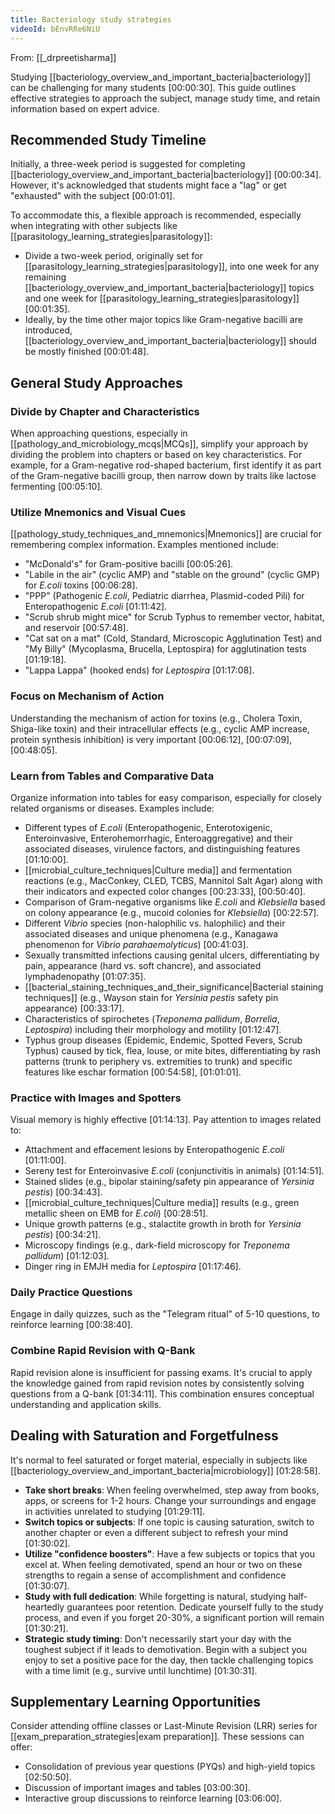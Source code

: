 ```yaml
---
title: Bacteriology study strategies
videoId: bEnvRRe6NiU
---
```


From: [[_drpreetisharma]] <br/> 

Studying [[bacteriology_overview_and_important_bacteria|bacteriology]] can be challenging for many students <a class="yt-timestamp" data-t="00:00:30">[00:00:30]</a>. This guide outlines effective strategies to approach the subject, manage study time, and retain information based on expert advice.

## Recommended Study Timeline

Initially, a three-week period is suggested for completing [[bacteriology_overview_and_important_bacteria|bacteriology]] <a class="yt-timestamp" data-t="00:00:34">[00:00:34]</a>. However, it's acknowledged that students might face a "lag" or get "exhausted" with the subject <a class="yt-timestamp" data-t="00:01:01">[00:01:01]</a>.

To accommodate this, a flexible approach is recommended, especially when integrating with other subjects like [[parasitology_learning_strategies|parasitology]]:
*   Divide a two-week period, originally set for [[parasitology_learning_strategies|parasitology]], into one week for any remaining [[bacteriology_overview_and_important_bacteria|bacteriology]] topics and one week for [[parasitology_learning_strategies|parasitology]] <a class="yt-timestamp" data-t="00:01:35">[00:01:35]</a>.
*   Ideally, by the time other major topics like Gram-negative bacilli are introduced, [[bacteriology_overview_and_important_bacteria|bacteriology]] should be mostly finished <a class="yt-timestamp" data-t="00:01:48">[00:01:48]</a>.

## General Study Approaches

### Divide by Chapter and Characteristics
When approaching questions, especially in [[pathology_and_microbiology_mcqs|MCQs]], simplify your approach by dividing the problem into chapters or based on key characteristics. For example, for a Gram-negative rod-shaped bacterium, first identify it as part of the Gram-negative bacilli group, then narrow down by traits like lactose fermenting <a class="yt-timestamp" data-t="00:05:10">[00:05:10]</a>.

### Utilize Mnemonics and Visual Cues
[[pathology_study_techniques_and_mnemonics|Mnemonics]] are crucial for remembering complex information. Examples mentioned include:
*   "McDonald's" for Gram-positive bacilli <a class="yt-timestamp" data-t="00:05:26">[00:05:26]</a>.
*   "Labile in the air" (cyclic AMP) and "stable on the ground" (cyclic GMP) for *E.coli* toxins <a class="yt-timestamp" data-t="00:06:28">[00:06:28]</a>.
*   "PPP" (Pathogenic *E.coli*, Pediatric diarrhea, Plasmid-coded Pili) for Enteropathogenic *E.coli* <a class="yt-timestamp" data-t="01:11:42">[01:11:42]</a>.
*   "Scrub shrub might mice" for Scrub Typhus to remember vector, habitat, and reservoir <a class="yt-timestamp" data-t="00:57:48">[00:57:48]</a>.
*   "Cat sat on a mat" (Cold, Standard, Microscopic Agglutination Test) and "My Billy" (Mycoplasma, Brucella, Leptospira) for agglutination tests <a class="yt-timestamp" data-t="01:19:18">[01:19:18]</a>.
*   "Lappa Lappa" (hooked ends) for *Leptospira* <a class="yt-timestamp" data-t="01:17:08">[01:17:08]</a>.

### Focus on Mechanism of Action
Understanding the mechanism of action for toxins (e.g., Cholera Toxin, Shiga-like toxin) and their intracellular effects (e.g., cyclic AMP increase, protein synthesis inhibition) is very important <a class="yt-timestamp" data-t="00:06:12">[00:06:12]</a>, <a class="yt-timestamp" data-t="00:07:09">[00:07:09]</a>, <a class="yt-timestamp" data-t="00:48:05">[00:48:05]</a>.

### Learn from Tables and Comparative Data
Organize information into tables for easy comparison, especially for closely related organisms or diseases. Examples include:
*   Different types of *E.coli* (Enteropathogenic, Enterotoxigenic, Enteroinvasive, Enterohemorrhagic, Enteroaggregative) and their associated diseases, virulence factors, and distinguishing features <a class="yt-timestamp" data-t="01:10:00">[01:10:00]</a>.
*   [[microbial_culture_techniques|Culture media]] and fermentation reactions (e.g., MacConkey, CLED, TCBS, Mannitol Salt Agar) along with their indicators and expected color changes <a class="yt-timestamp" data-t="00:23:33">[00:23:33]</a>, <a class="yt-timestamp" data-t="00:50:40">[00:50:40]</a>.
*   Comparison of Gram-negative organisms like *E.coli* and *Klebsiella* based on colony appearance (e.g., mucoid colonies for *Klebsiella*) <a class="yt-timestamp" data-t="00:22:57">[00:22:57]</a>.
*   Different *Vibrio* species (non-halophilic vs. halophilic) and their associated diseases and unique phenomena (e.g., Kanagawa phenomenon for *Vibrio parahaemolyticus*) <a class="yt-timestamp" data-t="00:41:03">[00:41:03]</a>.
*   Sexually transmitted infections causing genital ulcers, differentiating by pain, appearance (hard vs. soft chancre), and associated lymphadenopathy <a class="yt-timestamp" data-t="01:07:35">[01:07:35]</a>.
*   [[bacterial_staining_techniques_and_their_significance|Bacterial staining techniques]] (e.g., Wayson stain for *Yersinia pestis* safety pin appearance) <a class="yt-timestamp" data-t="00:33:17">[00:33:17]</a>.
*   Characteristics of spirochetes (*Treponema pallidum*, *Borrelia*, *Leptospira*) including their morphology and motility <a class="yt-timestamp" data-t="01:12:47">[01:12:47]</a>.
*   Typhus group diseases (Epidemic, Endemic, Spotted Fevers, Scrub Typhus) caused by tick, flea, louse, or mite bites, differentiating by rash patterns (trunk to periphery vs. extremities to trunk) and specific features like eschar formation <a class="yt-timestamp" data-t="00:54:58">[00:54:58]</a>, <a class="yt-timestamp" data-t="01:01:01">[01:01:01]</a>.

### Practice with Images and Spotters
Visual memory is highly effective <a class="yt-timestamp" data-t="01:14:13">[01:14:13]</a>. Pay attention to images related to:
*   Attachment and effacement lesions by Enteropathogenic *E.coli* <a class="yt-timestamp" data-t="01:11:00">[01:11:00]</a>.
*   Sereny test for Enteroinvasive *E.coli* (conjunctivitis in animals) <a class="yt-timestamp" data-t="01:14:51">[01:14:51]</a>.
*   Stained slides (e.g., bipolar staining/safety pin appearance of *Yersinia pestis*) <a class="yt-timestamp" data-t="00:34:43">[00:34:43]</a>.
*   [[microbial_culture_techniques|Culture media]] results (e.g., green metallic sheen on EMB for *E.coli*) <a class="yt-timestamp" data-t="00:28:51">[00:28:51]</a>.
*   Unique growth patterns (e.g., stalactite growth in broth for *Yersinia pestis*) <a class="yt-timestamp" data-t="00:34:21">[00:34:21]</a>.
*   Microscopy findings (e.g., dark-field microscopy for *Treponema pallidum*) <a class="yt-timestamp" data-t="01:12:03">[01:12:03]</a>.
*   Dinger ring in EMJH media for *Leptospira* <a class="yt-timestamp" data-t="01:17:46">[01:17:46]</a>.

### Daily Practice Questions
Engage in daily quizzes, such as the "Telegram ritual" of 5-10 questions, to reinforce learning <a class="yt-timestamp" data-t="00:38:40">[00:38:40]</a>.

### Combine Rapid Revision with Q-Bank
Rapid revision alone is insufficient for passing exams. It's crucial to apply the knowledge gained from rapid revision notes by consistently solving questions from a Q-bank <a class="yt-timestamp" data-t="01:34:11">[01:34:11]</a>. This combination ensures conceptual understanding and application skills.

## Dealing with Saturation and Forgetfulness

It's normal to feel saturated or forget material, especially in subjects like [[bacteriology_overview_and_important_bacteria|microbiology]] <a class="yt-timestamp" data-t="01:28:58">[01:28:58]</a>.
*   **Take short breaks**: When feeling overwhelmed, step away from books, apps, or screens for 1-2 hours. Change your surroundings and engage in activities unrelated to studying <a class="yt-timestamp" data-t="01:29:11">[01:29:11]</a>.
*   **Switch topics or subjects**: If one topic is causing saturation, switch to another chapter or even a different subject to refresh your mind <a class="yt-timestamp" data-t="01:30:02">[01:30:02]</a>.
*   **Utilize "confidence boosters"**: Have a few subjects or topics that you excel at. When feeling demotivated, spend an hour or two on these strengths to regain a sense of accomplishment and confidence <a class="yt-timestamp" data-t="01:30:07">[01:30:07]</a>.
*   **Study with full dedication**: While forgetting is natural, studying half-heartedly guarantees poor retention. Dedicate yourself fully to the study process, and even if you forget 20-30%, a significant portion will remain <a class="yt-timestamp" data-t="01:30:21">[01:30:21]</a>.
*   **Strategic study timing**: Don't necessarily start your day with the toughest subject if it leads to demotivation. Begin with a subject you enjoy to set a positive pace for the day, then tackle challenging topics with a time limit (e.g., survive until lunchtime) <a class="yt-timestamp" data-t="01:30:31">[01:30:31]</a>.

## Supplementary Learning Opportunities

Consider attending offline classes or Last-Minute Revision (LRR) series for [[exam_preparation_strategies|exam preparation]]. These sessions can offer:
*   Consolidation of previous year questions (PYQs) and high-yield topics <a class="yt-timestamp" data-t="02:50:50">[02:50:50]</a>.
*   Discussion of important images and tables <a class="yt-timestamp" data-t="03:00:30">[03:00:30]</a>.
*   Interactive group discussions to reinforce learning <a class="yt-timestamp" data-t="03:06:00">[03:06:00]</a>.